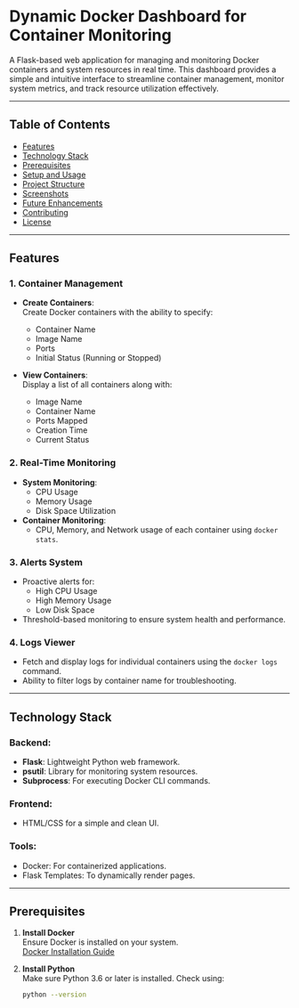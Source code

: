 # Dynamic Docker Dashboard for Container Monitoring

A Flask-based web application for managing and monitoring Docker containers and system resources in real time. This dashboard provides a simple and intuitive interface to streamline container management, monitor system metrics, and track resource utilization effectively.

---

## Table of Contents

- [Features](#features)
- [Technology Stack](#technology-stack)
- [Prerequisites](#prerequisites)
- [Setup and Usage](#setup-and-usage)
- [Project Structure](#project-structure)
- [Screenshots](#screenshots)
- [Future Enhancements](#future-enhancements)
- [Contributing](#contributing)
- [License](#license)

---

## Features

### **1. Container Management**
- **Create Containers**:  
  Create Docker containers with the ability to specify:
  - Container Name
  - Image Name
  - Ports
  - Initial Status (Running or Stopped)

- **View Containers**:  
  Display a list of all containers along with:
  - Image Name
  - Container Name
  - Ports Mapped
  - Creation Time
  - Current Status

### **2. Real-Time Monitoring**
- **System Monitoring**:
  - CPU Usage
  - Memory Usage
  - Disk Space Utilization
- **Container Monitoring**:
  - CPU, Memory, and Network usage of each container using `docker stats`.

### **3. Alerts System**
- Proactive alerts for:
  - High CPU Usage
  - High Memory Usage
  - Low Disk Space
- Threshold-based monitoring to ensure system health and performance.

### **4. Logs Viewer**
- Fetch and display logs for individual containers using the `docker logs` command.
- Ability to filter logs by container name for troubleshooting.

---

## Technology Stack

### **Backend**:
- **Flask**: Lightweight Python web framework.
- **psutil**: Library for monitoring system resources.
- **Subprocess**: For executing Docker CLI commands.

### **Frontend**:
- HTML/CSS for a simple and clean UI.

### **Tools**:
- Docker: For containerized applications.
- Flask Templates: To dynamically render pages.

---

## Prerequisites

1. **Install Docker**  
   Ensure Docker is installed on your system.  
   [Docker Installation Guide](https://docs.docker.com/get-docker/)

2. **Install Python**  
   Make sure Python 3.6 or later is installed. Check using:  
   ```bash
   python --version
